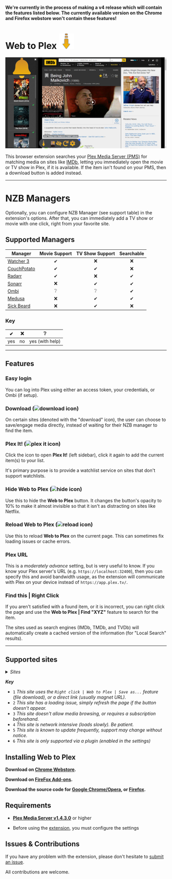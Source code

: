 **We're currently in the process of making a v4 release which will contain the features listed below. The currently available version on the Chrome and Firefox webstore won't contain these features!**

# Web to Plex ![Icon](src/img/48.png)

![Examples](example.png)

This browser extension searches your [Plex Media Server (PMS)](https://www.plex.tv/downloads/) for matching media on sites like [IMDb](https://imdb.com), letting you immediately open the movie or TV show in Plex, if it is available. If the item isn't found on your PMS, then a download button is added instead.

----

# NZB Managers

Optionally, you can configure NZB Manager (see support table) in the extension's options. After that, you can immediately add a TV show or movie with one click, right from your favorite site.

## Supported Managers
| Manager                                         | Movie Support | TV Show Support | Searchable
| ----------------------------------------------- |:-------------:|:---------------:|:----------:
| [Watcher 3](https://nosmokingbandit.github.io/) | ✔             | ❌             | ❌
| [CouchPotato](https://couchpota.to/)            | ✔             | ✔              | ❌
| [Radarr](https://radarr.video/)                 | ✔             | ❌             | ✔
| [Sonarr](https://sonarr.tv/)                    | ❌            | ✔              | ✔
| [Ombi](https://ombi.io/)                        | ❔             | ❔              | ✔
| [Medusa](https://pymedusa.com/)                 | ❌            | ✔              | ✔
| [Sick Beard](https://sickbeard.com/)            | ❌            | ✔              | ❌

### Key

| ✔ | ❌ | ❔ |
| - | - | - |
| yes | no | yes (with help) |

----

## Features
### Easy login
You can log into Plex using either an access token, your credentials, or Ombi (if setup).

### Download (![download icon](https://github.com/SpaceK33z/web-to-plex/blob/master/src/img/16.png))
On certain sites (denoted with the "download" icon), the user can choose to save/engage media directly, instead of waiting for their NZB manager to find the item.

### Plex It! (![plex it icon](https://github.com/SpaceK33z/web-to-plex/blob/master/src/img/plexit.16.png))
Click the icon to open **Plex It!** (left sidebar), click it again to add the current item(s) to your list.

It's primary purpose is to provide a watchlist service on sites that don't support watchlists.

### Hide Web to Plex (![hide icon](https://github.com/SpaceK33z/web-to-plex/blob/master/src/img/hide.16.png))
Use this to hide the **Web to Plex** button. It changes the button's opacity to 10% to make it almost invisible so that it isn't as distracting on sites like Netflix.

### Reload Web to Plex (![reload icon](https://github.com/SpaceK33z/web-to-plex/blob/master/src/img/reload.16.png))
Use this to reload **Web to Plex** on the current page. This can sometimes fix loading issues or cache errors.

### Plex URL
This is a *moderately advance* setting, but is very useful to know. If you know your Plex server's URL (e.g. `https://localhost:32400`), then you can specify this and avoid bandwidth usage, as the extension will communicate with Plex on your device instead of `https://app.plex.tv/`.

### Find this | Right Click
If you aren't satisfied with a found item, or it is incorrect, you can right click the page and use the **Web to Plex | Find "XYZ"** feature to search for the item.

The sites used as search engines (IMDb, TMDb, and TVDb) will automatically create a cached version of the information (for "Local Search" results).

--------

## Supported sites

<article>
<details>
<summary> <i>Sites</i> </summary>

1.  [Movieo](http://movieo.me/)
2.  [IMDb](http://imdb.com/)
3.  [Trakt.tv](https://trakt.tv/)
4.  [Letterboxd](https://letterboxd.com/)
5.  [GoStream](https://gostream.site/)<sup>1</sup>
6.  [TV Maze](http://www.tvmaze.com/)
7.  [The TVDb](https://www.thetvdb.com/)
8.  [The MovieDb](https://www.themoviedb.org/)
9.  [VRV](https://vrv.co/)<sup>2</sup>
10. [Hulu](https://hulu.com/)<sup>2/3/4</sup>
11. [Google Play Store](https://play.google.com/store/movies/)
12. Google Search (search results)
13. [iTunes](https://itunes.apple.com/)<sup>3/5</sup>
14. [Metacritic](http://www.metacritic.com/)<sup>4</sup>
15. [Fandango](https://www.fandango.com/)
16. [Amazon](https://www.amazon.com/)<sup>5</sup>
17. [Vudu](https://www.vudu.com/)
18. [Verizon](https://www.tv.verizon.com/)
19. [CouchPotato](http://couchpotato.life/)
20. [Rotten Tomatoes](https://www.rottentomatoes.com/)
21. [ShowRSS](https://showrss.info/)<sup>1</sup> (button isn't meant to appear)
22. [Netflix](https://netflix.com/)<sup>3</sup>
23. [Toloka](https://toloka.to/)<sup>6</sup>
24. [Shana Project](https://www.shanaproject.com/)<sup>6</sup>
25. [My Anime List](https://myanimelist.com/)<sup>6</sup>
26. [My Shows](https://en.myshows.me/)<sup>6</sup>
27. [YouTube](https://youtube.com/)
28. [Flickmetrix (Cinesift)](https://flickmetrix.com/)
29. [Allociné](https://www.allocine.fr/)
30. [MovieMeter](https://www.moviemeter.nl/)
31. [JustWatch](https://justwatch.com/)
32. [Vumoo](https://vumoo.to/)<sup>1</sup>
33. [Web to Plex](https://ephellon.github.io/web.to.plex/)<sup>2/3/4/5</sup>
34. [Indomovie](https://indomovie.club)<sup>5/6</sup>
35. [Kitsu](https://kitsu.io/)<sup>6</sup>
36. [Redbox](https://redbox.com/)<sup>6</sup>
37. [Freeform (Go)](http://freeform.go.com/)<sup>6</sup>
38. [Free Movies Cinema](https://freemoviescinema.com/)<sup>6</sup>
39. [SnagFilms](https://snagfilms.com/)<sup>6</sup>

</details>

**_Key_**

- `1` *This site uses the `Right click | Web to Plex | Save as...` feature (file download), or a direct link (usually magnet URL).*
- `2` *This site has a loading issue, simply refresh the page if the button doesn't appear.*
- `3` *This site doesn't allow media browsing, or requires a subscription beforehand.*
- `4` *This site is network intensive (loads slowly). Be patient.*
- `5` *This site is known to update frequently, support may change without notice.*
- `6` *This site is only supported via a plugin (enabled in the settings)*

</article>

## Installing Web to Plex

**Download on [Chrome Webstore](https://chrome.google.com/webstore/detail/movieo-to-plex/kmcinnefmnkfnmnmijfmbiaflncfifcn).**

**Download on [FireFox Add-ons](https://addons.mozilla.org/en-US/firefox/addon/web-to-plex/).**

**Download the source code for [Google Chrome/Opera](src.zip), or [Firefox](moz.zip).**

## Requirements

+ [**Plex Media Server v1.4.3.0**](https://www.plex.tv/downloads/#getdownload) or higher

+ Before using the [extension](chrome://extensions), you must configure the settings

## Issues & Contributions

If you have any problem with the extension, please don't hesitate to [submit an issue](https://github.com/SpaceK33z/web-to-plex/issues/new/choose).

All contributions are welcome.
